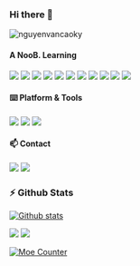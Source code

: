 ### Hi there 👋

![nguyenvancaoky](https://user-images.githubusercontent.com/10679055/128811821-2c8b1822-602b-46d9-884b-20c9d65f649d.gif)

#### A NooB. Learning 

[![](https://img.shields.io/badge/-Java-%23ED8B00.svg?&style=flat-square&logo=java&logoColor=white)](https://www.java.com/)
[![](https://img.shields.io/badge/c%23%20-%23239120.svg?&style=flat-square&logo=c-sharp&logoColor=white)](https://docs.microsoft.com/en-us/dotnet/csharp/)
[![](https://img.shields.io/badge/c++%20-%2300599C.svg?&style=flat-square&logo=c%2B%2B&ogoColor=white)](https://docs.microsoft.com/en-us/dotnet/csharp/)
[![](https://img.shields.io/badge/php-%23777BB4.svg?style=flat-square&logo=php&logoColor=white)](https://www.php.net/)
[![](https://img.shields.io/badge/Autohotkey-13740a?style=flat-square&logo=AutoHotkey&logoColor=white)](https://www.autohotkey.com/)
[![](https://img.shields.io/badge/-HTML5-e34f26?style=flat-square&logo=HTML5&logoColor=fff)](https://html.spec.whatwg.org)
[![](https://img.shields.io/badge/-JavaScript-e5cd0c?style=flat-square&logo=JavaScript&logoColor=000)](https://www.ecma-international.org)
[![](https://img.shields.io/badge/-CSS3-1572B6?style=flat-square&logo=css3&logoColor=white)](https://www.w3.org/Style/CSS/)
[![](https://img.shields.io/badge/-Node.js-43853d?style=flat-square&logo=node.js&logoColor=fff)](https://nodejs.org/)
[![](https://img.shields.io/badge/-NPM-cb3837?style=flat-square&logo=npm&logoColor=white)](https://npmjs.com/)
[![](https://img.shields.io/badge/-Git-f05032?style=flat-square&logo=git&logoColor=white)](https://git-scm.com/)

#### ⌨️ Platform & Tools

[![](https://img.shields.io/badge/Windows-10-2376bc?style=flat-square&logo=windows)](https://www.microsoft.com/windows/get-windows-10)
[![](https://img.shields.io/badge/IDE-Visual%20Studio%20Code-blue?style=flat-square&logo=visual-studio-code)](https://code.visualstudio.com/)
[![](https://img.shields.io/badge/NeoVim-%2357A143.svg?&style=flat-square&logo=neovim&logoColor=white)](https://neovim.io/)

#### 📫 Contact

[![](https://img.shields.io/badge/-t.me/nguyenvancaoky-3db6f1?style=flat-square&logo=Telegram&logoColor=2ca5e0)](https://t.me/nguyenvancaoky)
[![](https://img.shields.io/badge/-nguyenvancaoky@gmail.com-911318?style=flat-square&logo=Mail.RU&logoColor=white)](mailto:nguyenvancaoky@gmail.com)

### :zap: Github Stats

[![Github stats](https://github-readme-stats.vercel.app/api?username=nguyenvancaokyfpt&count_private=true&show_icons=true)](https://github.com/anuraghazra/github-readme-stats)

![](https://raw.githubusercontent.com/nguyenvancaokyfpt/github-stats-transparent/output/generated/overview.svg)
![](https://raw.githubusercontent.com/nguyenvancaokyfpt/github-stats-transparent/output/generated/languages.svg)

<p>
  <a href="https://count.getloli.com/"><img src="https://count.getloli.com/get/@nguyenvancaoky?theme=rule34" alt="Moe Counter" title="Moe Counter"></a>
</p>

